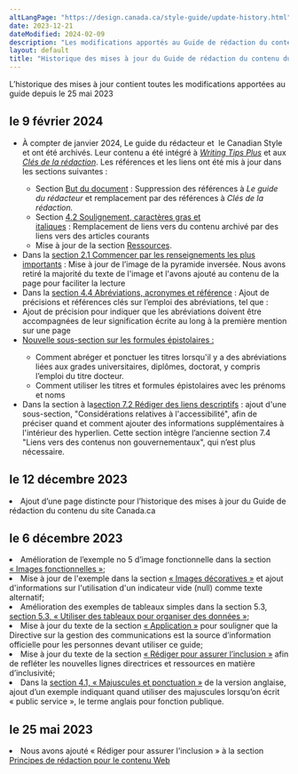 ```yaml
---
altLangPage: "https://design.canada.ca/style-guide/update-history.html"
date: 2023-12-21
dateModified: 2024-02-09
description: "Les modifications apportés au Guide de rédaction du contenu du site Canada.ca."
layout: default
title: "Historique des mises à jour du Guide de rédaction du contenu du site Canada.ca"
---
```

<p>L’historique des mises à jour contient toutes les modifications apportées au guide depuis le 25 mai 2023</p>
<h2>le 9 février 2024</h2>
<ul class="mrgn-tp-lg">
  <li>À compter de janvier 2024, Le guide du rédacteur et  le Canadian Style et ont été archivés. Leur contenu a été intégré à <span lang=en><a href="https://www.noslangues-ourlanguages.gc.ca/en/writing-tips-plus/index-eng"><i>Writing Tips Plus</i></a></span> et aux <a href="https://www.noslangues-ourlanguages.gc.ca/fr/cles-de-la-redaction/index-fra"><i>Clés de la rédaction</i></a>. Les références et les liens ont été mis à jour dans les sections suivantes&nbsp;:</li>
  <ul>
    <li>Section <a href="/guide-redaction/#toc2">But du document</a>&nbsp;:&nbsp;Suppression des références à <i>Le guide du rédacteur</i> et remplacement par des références à <i>Clés de la rédaction.</i></li>
    <li>Section <a href="/guide-redaction/#wp4-2">4.2 Soulignement, caractères gras et italiques</a>&nbsp;:&nbsp;Remplacement de liens vers du contenu archivé par des liens vers des articles courants
    <li>Mise à jour de la section <a href="/guide-redaction/#toc13">Ressources</a>.</li>
  </ul>
  <li>Dans la <a href="/guide-redaction/#wp2-1">section 2.1 Commencer par les renseignements les plus importants</a>&nbsp;:&nbsp;Mise à jour de l’image de la pyramide inversée. Nous avons retiré la majorité du texte de l'image et l'avons ajouté au contenu de la page pour faciliter la lecture</li>
  <li>Dans la <a href="/guide-redaction/#wp4-4">section 4.4 Abréviations, acronymes et référence</a> : Ajout de précisions et références clés sur l’emploi des abréviations, tel que&nbsp;:</li>
  <li>Ajout de précision pour indiquer que les abréviations doivent être accompagnées de leur signification écrite au long à la première mention sur une page</li>
  <li><a href="/guide-redaction/#wp4-4-2">Nouvelle sous-section sur les formules épistolaires&nbsp;:</a></li>
  <ul>
    <li>Comment abréger et ponctuer les titres lorsqu'il y a des abréviations liées aux grades universitaires, diplômes, doctorat, y compris l’emploi du titre docteur.</li>
    <li>Comment utiliser les titres et formules épistolaires avec les prénoms et noms</li>
  </ul>
  <li>Dans la section à la<a href="https://conception.canada.ca/guide-redaction/#wp7-2">section 7.2 Rédiger des liens descriptifs</a>&nbsp;:&nbspajout d'une sous-section, "Considérations relatives à l'accessibilité", afin de préciser quand et comment ajouter des informations supplémentaires à l'intérieur des hyperlien. Cette section intègre l’ancienne section 7.4 "Liens vers des contenus non gouvernementaux", qui n’est plus nécessaire.</li>
</ul>
<h2>le 12 décembre 2023</h2>
<li>Ajout d’une page distincte pour l’historique des mises à jour du Guide de rédaction du contenu du site Canada.ca</li>
<h2>le 6 décembre 2023</h2>
<li>Amélioration de l’exemple no 5 d’image fonctionnelle dans la section <a href="/guide-redaction/#wp6-1-1">&laquo;&nbsp;Images fonctionnelles&nbsp;&raquo;</a>;</li>
<li>Mise à jour de l'exemple dans la section <a href="/guide-redaction/#wp6-1-2">&laquo;&nbsp;Images décoratives&nbsp;&raquo;</a> et ajout d'informations sur l'utilisation d'un indicateur vide (null) comme texte alternatif;</li>
<li>Amélioration des exemples de tableaux simples dans la section 5.3, <a href="/guide-redaction/#wp5-3">section 5.3, &laquo;&nbsp;Utiliser des tableaux pour organiser des données&nbsp;&raquo;</a>;</li>
<li>Mise à jour du texte de la section <a href="/guide-redaction/#toc3">&laquo;&nbsp;Application&nbsp;&raquo;</a> pour souligner que la Directive sur la gestion des communications est la source d’information officielle pour les personnes devant utiliser ce guide;</li>
<li>Mise à jour du texte de la section <a href="/guide-redaction/#wp1-2-1b">&laquo;&nbsp;Rédiger pour assurer l’inclusion&nbsp;&raquo;</a> afin de refléter les nouvelles lignes directrices et ressources en matière d’inclusivité;</li>
<li>Dans la <a href="/guide-redaction/#wp4-1">section 4.1, &laquo;&nbsp;Majuscules et ponctuation&nbsp;&raquo;</a> de la version anglaise, ajout d’un exemple indiquant quand utiliser des majuscules lorsqu’on écrit &laquo;&nbsp;public service&nbsp;&raquo;, le terme anglais pour fonction publique.</li>
<h2>le 25 mai 2023</h2>
<li>Nous avons ajouté &laquo;&nbsp;Rédiger pour assurer l'inclusion&nbsp;&raquo; à la section <a href="/guide-redaction/#toc5">Principes de rédaction pour le contenu Web</a></li>
